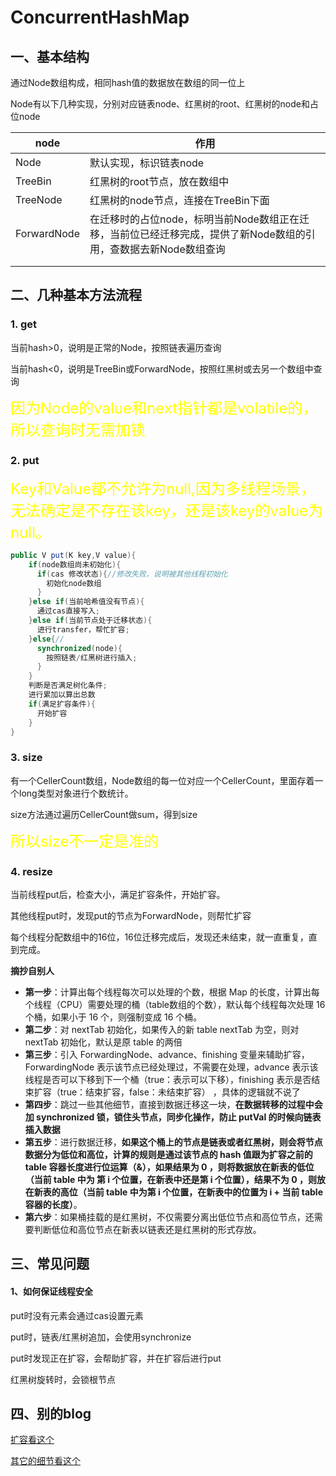 # 										ConcurrentHashMap

## 一、基本结构

通过Node数组构成，相同hash值的数据放在数组的同一位上

Node有以下几种实现，分别对应链表node、红黑树的root、红黑树的node和占位node

| node        | 作用                                                         |
| ----------- | ------------------------------------------------------------ |
| Node        | 默认实现，标识链表node                                       |
| TreeBin     | 红黑树的root节点，放在数组中                                 |
| TreeNode    | 红黑树的node节点，连接在TreeBin下面                          |
| ForwardNode | 在迁移时的占位node，标明当前Node数组正在迁移，当前位已经迁移完成，提供了新Node数组的引用，查数据去新Node数组查询 |
|             |                                                              |
|             |                                                              |



## 二、几种基本方法流程

### 1. get

当前hash>0，说明是正常的Node，按照链表遍历查询

当前hash<0，说明是TreeBin或ForwardNode，按照红黑树或去另一个数组中查询

<font color = "yellow" size = 5>因为Node的value和next指针都是volatile的，所以查询时无需加锁</font>



### 2. put

<font color = "yellow" size = 5>Key和Value都不允许为null,因为多线程场景，无法确定是不存在该key，还是该key的value为null。</font>

```java
public V put(K key,V value){
    if(node数组尚未初始化){
      if(cas 修改状态){//修改失败，说明被其他线程初始化
        初始化node数组
      }
    }else if(当前哈希值没有节点){
      通过cas直接写入;
    }else if(当前节点处于迁移状态){
      进行transfer，帮忙扩容;
    }else{//
      synchronized(node){
        按照链表/红黑树进行插入; 
      }
    }
    判断是否满足树化条件;
    进行累加以算出总数
    if(满足扩容条件){
      开始扩容
    }
}
```



### 3. size

有一个CellerCount数组，Node数组的每一位对应一个CellerCount，里面存着一个long类型对象进行个数统计。

size方法通过遍历CellerCount做sum，得到size

<font color = "yellow" size = 5>所以size不一定是准的</font>



### 4. resize

当前线程put后，检查大小，满足扩容条件，开始扩容。

其他线程put时，发现put的节点为ForwardNode，则帮忙扩容

每个线程分配数组中的16位，16位迁移完成后，发现还未结束，就一直重复，直到完成。



**摘抄自别人**

- **第一步**：计算出每个线程每次可以处理的个数，根据 Map 的长度，计算出每个线程（CPU）需要处理的桶（table数组的个数），默认每个线程每次处理 16 个桶，如果小于 16 个，则强制变成 16 个桶。
- **第二步**：对 nextTab 初始化，如果传入的新 table nextTab 为空，则对 nextTab 初始化，默认是原 table 的两倍
- **第三步**：引入 ForwardingNode、advance、finishing 变量来辅助扩容，ForwardingNode 表示该节点已经处理过，不需要在处理，advance 表示该线程是否可以下移到下一个桶（true：表示可以下移），finishing 表示是否结束扩容（true：结束扩容，false：未结束扩容） ，具体的逻辑就不说了
- **第四步**：跳过一些其他细节，直接到数据迁移这一块，**在数据转移的过程中会加 synchronized 锁，锁住头节点，同步化操作，防止 putVal 的时候向链表插入数据**
- **第五步**：进行数据迁移，**如果这个桶上的节点是链表或者红黑树，则会将节点数据分为低位和高位，计算的规则是通过该节点的 hash 值跟为扩容之前的 table 容器长度进行位运算（&），如果结果为 0 ，则将数据放在新表的低位（当前 table 中为 第 i 个位置，在新表中还是第 i 个位置），结果不为 0 ，则放在新表的高位（当前 table 中为第 i 个位置，在新表中的位置为 i + 当前 table 容器的长度）**。
- **第六步**：如果桶挂载的是红黑树，不仅需要分离出低位节点和高位节点，还需要判断低位和高位节点在新表以链表还是红黑树的形式存放。



## 三、常见问题

#### 1、如何保证线程安全

put时没有元素会通过cas设置元素

put时，链表/红黑树追加，会使用synchronize

put时发现正在扩容，会帮助扩容，并在扩容后进行put

红黑树旋转时，会锁根节点









## 四、别的blog

[扩容看这个](https://segmentfault.com/a/1190000021237438)

[其它的细节看这个](https://segmentfault.com/a/1190000022279729)

